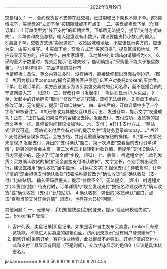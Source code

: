 =============================
2022年8月19日 

交易相关：
一、合约现货暂不支持在线交易，已过期和已下架也不能下单。这3类情况下，买卖盘的“立即下单”按钮隐藏或不可点击。
二、买盘或卖盘下单（创建订单）：
1.订单类型为“线下支付”的即期卖盘，下单后无法提交，提示“交付方式缺失” 。
2.单价和商品总额，输入键盘没有小数点，建议要能支持小数点的输入。
3.卖盘下单，交收方式选“卖家送货”，收货区域和地址，不应该显示卖方的，应该为空，由买方填写。
4.买盘下单，交收方式选“买家自提”，提货区域和地址，不应该显示买方的，应该为空，由卖家填写。
5.地址中的&lt和&gt请解析为<>。
6.采购量大于数量时，提交后提示“创建失败”，能明确提示“采购量不能大于报盘数量”。
7.订单详情中，商品详情的换行符<br />也请解析；备注，英文内容过多时，没有换行，直接延伸超出页面右侧边界。（图1）
#[因为接口里company撮合员覆盖客户信息] 8.客户对委托broker的买卖盘，下单，创建订单页，卖方应该显示为该买卖盘交易商的公司名称，而不是撮合员的宁波网盛大宗...（图21）
三、修改订单（发起中）：
#[远程显示] 1.从买盘，下单，发起中的订单确实“取消”“修改”“发送”按钮，流程无法继续。
2.卖盘下单的，修改订单，无法提交，提示“订单ID缺失”。
四、审核后的，订单详情中少了一个字段“审核备注”。
##[已修改为其他交互UI显示] 五、发送订单，提示文字“发送成功！正在...”正在后面如果没有内容建议去掉。发起支付、支付成功、发货等的提示文字也一样。且停留时间建议增加1秒。
六、支付：
#[?] 1.支付方式，“两站式”建议可选， 两站式支付后会有对应的提示文字“请财务登录sinopay......”
#[?] 2.支付密码错误多次后，会被冻结，并出现重置解冻按钮的操作。
#[?第一次情况未复现]3.发起支付，弹出的“支付确认”窗口，第一次点击“查看当前支付订单详情”，跳转的是资金主页；
第二次点击才跳转到付款详情，但提示“支付ID缺失”，且内容是空的，还少了“订单金额”字段。（图3）
七、收货：
#[远程文字] 1.款到发货：买方确认收货的按钮“现金直接支付确认收货”，文字太长，个别手机出现换行，建议直接用“确认收货”居中显示。
#[远程文字] 2.担保支付：待收货时，订单详情的“现金担保支付确认收货”按钮名称建议改为“确认收货”或“确认收货（支付）”比较贴切。 输入密码后提交，提示“参数不全”，无法提交。（图4）
#[远程文字] 3.货到付款：待支付时，订单详情的“现金发起支付”按钮名称建议改为“确认收货”或“确认收货（支付）”比较贴切。
4.确认收货，弹出的“收货确认”窗口，点击“查看当前支付订单详情”（图5），也存在六(3)的问题。
 
其他问题：
一、无账号，手机短信快速(注册)登录，提示“验证码校验失败”。
二、broker客户管理： 
1. 客户列表，卖盘记录|买盘记录，如果是客户自主发布买卖盘，broker只有预览功能，不能进入买卖盘的编辑页面。访问记录提示“没有用户登录账号”？
2. 销售订单|采购订单，客户企业检索，此处键盘不必弹出。订单详情的交付方式和支付工具显示有问题（不是时间），交收状态显示的是值0（应该是具体状态名）。 


jiaban=======
8.9		3.5h
8.10	1h
8.11	4h
8.20	4.5h